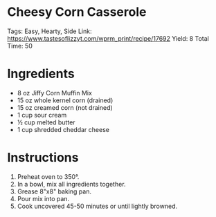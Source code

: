# Cheesy Corn Casserole

Tags: Easy, Hearty, Side
Link: https://www.tastesoflizzyt.com/wprm_print/recipe/17692
Yield: 8
Total Time: 50

# Ingredients

- 8 oz Jiffy Corn Muffin Mix
- 15 oz whole kernel corn (drained)
- 15 oz creamed corn (not drained)
- 1 cup sour cream
- ½ cup melted butter
- 1 cup shredded cheddar cheese

# Instructions

1. Preheat oven to 350°.
2. In a bowl, mix all ingredients together.
3. Grease 8"x8" baking pan.
4. Pour mix into pan.
5. Cook uncovered 45-50 minutes or until lightly browned.